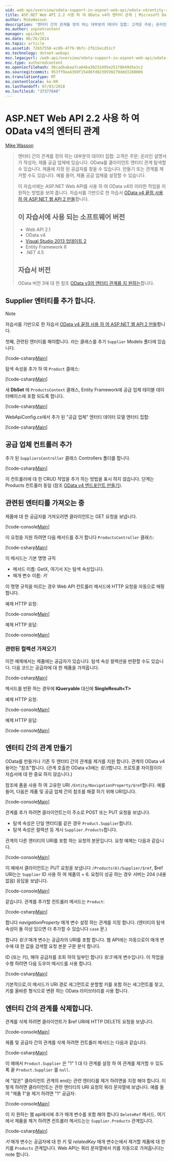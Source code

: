 ```yaml
---
uid: web-api/overview/odata-support-in-aspnet-web-api/odata-v4/entity-relations-in-odata-v4
title: ASP.NET Web API 2.2 사용 하 여 OData v4의 엔터티 관계 | Microsoft Docs
author: MikeWasson
description: '엔터티 간의 관계를 정의 하는 대부분의 데이터 집합: 고객은 주문; 온라인 설명서가 작성자; 제품 공급 업체에 있습니다. OData를 사용 하 여 클라이언트를 탐색할 수 있습니다...'
ms.author: aspnetcontent
manager: wpickett
ms.date: 06/26/2014
ms.topic: article
ms.assetid: 72657550-ec09-4779-9bfc-2fb15ecd51c7
ms.technology: dotnet-webapi
msc.legacyurl: /web-api/overview/odata-support-in-aspnet-web-api/odata-v4/entity-relations-in-odata-v4
msc.type: authoredcontent
ms.openlocfilehash: 56cadbabaa7ca64ba39232495e25178849d5e3c2
ms.sourcegitcommit: 953ff9ea4369f154d6fd0239599279ddd3280009
ms.translationtype: MT
ms.contentlocale: ko-KR
ms.lasthandoff: 07/03/2018
ms.locfileid: "37377648"
---
```

<a name="entity-relations-in-odata-v4-using-aspnet-web-api-22"></a>ASP.NET Web API 2.2 사용 하 여 OData v4의 엔터티 관계
====================
[Mike Wasson](https://github.com/MikeWasson)

> 엔터티 간의 관계를 정의 하는 대부분의 데이터 집합: 고객은 주문; 온라인 설명서가 작성자; 제품 공급 업체에 있습니다. OData를 클라이언트 엔터티 관계 탐색할 수 있습니다. 제품에 지정 된 공급자를 찾을 수 있습니다. 만들기 또는 관계를 제거할 수도 있습니다. 예를 들어, 제품 공급 업체를 설정할 수 있습니다.
> 
> 이 자습서에는 ASP.NET Web API를 사용 하 여 OData v4의 이러한 작업을 지 원하는 방법을 보여 줍니다. 자습서를 기반으로 한 자습서 [OData v4 끝점 사용 하 여 ASP.NET 웹 API 2 만들](create-an-odata-v4-endpoint.md)합니다.
> 
> ## <a name="software-versions-used-in-the-tutorial"></a>이 자습서에 사용 되는 소프트웨어 버전
> 
> 
> - Web API 2.1
> - OData v4
> - [Visual Studio 2013 업데이트 2](https://www.visualstudio.com/downloads/download-visual-studio-vs)
> - Entity Framework 6
> - .NET 4.5
> 
> 
> ## <a name="tutorial-versions"></a>자습서 버전
> 
> OData 버전 3에 대 한 참조 [OData v3의 엔터티 관계를 지 원하는](https://asp.net/web-api/overview/odata-support-in-aspnet-web-api/odata-v3/working-with-entity-relations)합니다.


## <a name="add-a-supplier-entity"></a>Supplier 엔터티를 추가 합니다.

> [!NOTE]
> 자습서를 기반으로 한 자습서 [OData v4 끝점 사용 하 여 ASP.NET 웹 API 2 만들](create-an-odata-v4-endpoint.md)합니다.


첫째, 관련된 엔터티를 해야합니다. 라는 클래스를 추가 `Supplier` Models 폴더에 있습니다.

[!code-csharp[Main](entity-relations-in-odata-v4/samples/sample1.cs)]

탐색 속성을 추가 하 여 `Product` 클래스:

[!code-csharp[Main](entity-relations-in-odata-v4/samples/sample2.cs?highlight=13-15)]

새 **DbSet** 에 `ProductsContext` 클래스, Entity Framework에 공급 업체 테이블 데이터베이스에 포함 되도록 합니다.

[!code-csharp[Main](entity-relations-in-odata-v4/samples/sample3.cs?highlight=10)]

WebApiConfig.cs에서 추가 된 &quot;공급 업체&quot; 엔터티 데이터 모델 엔터티 집합:

[!code-csharp[Main](entity-relations-in-odata-v4/samples/sample4.cs?highlight=6)]

## <a name="add-a-suppliers-controller"></a>공급 업체 컨트롤러 추가

추가 된 `SuppliersController` 클래스 Controllers 폴더를 합니다.

[!code-csharp[Main](entity-relations-in-odata-v4/samples/sample5.cs)]

이 컨트롤러에 대 한 CRUD 작업을 추가 하는 방법을 표시 하지 않습니다. 단계는 Products 컨트롤러 동일 (참조 [OData v4 엔드포인트 만들기](create-an-odata-v4-endpoint.md)).

## <a name="getting-related-entities"></a>관련된 엔터티를 가져오는 중

제품에 대 한 공급자를 가져오려면 클라이언트는 GET 요청을 보냅니다.

[!code-console[Main](entity-relations-in-odata-v4/samples/sample6.cmd)]

이 요청을 지원 하려면 다음 메서드를 추가 합니다 `ProductsController` 클래스:

[!code-csharp[Main](entity-relations-in-odata-v4/samples/sample7.cs)]

이 메서드는 기본 명명 규칙

- 메서드 이름: GetX, 여기서 X는 탐색 속성입니다.
- 매개 변수 이름: *키*

이 명명 규칙을 따르는 경우 Web API 컨트롤러 메서드에 HTTP 요청을 자동으로 매핑합니다.

예제 HTTP 요청:

[!code-console[Main](entity-relations-in-odata-v4/samples/sample8.cmd)]

예제 HTTP 응답:

[!code-console[Main](entity-relations-in-odata-v4/samples/sample9.cmd)]

### <a name="getting-a-related-collection"></a>관련된 컬렉션 가져오기

이전 예제에서는 제품에는 공급자가 있습니다. 탐색 속성 컬렉션을 반환할 수도 있습니다. 다음 코드는 공급자에 대 한 제품을 가져옵니다.

[!code-csharp[Main](entity-relations-in-odata-v4/samples/sample10.cs)]

메서드를 반환 하는 경우에 **IQueryable** 대신에 **SingleResult&lt;T&gt;**

예제 HTTP 요청:

[!code-console[Main](entity-relations-in-odata-v4/samples/sample11.cmd)]

예제 HTTP 응답:

[!code-console[Main](entity-relations-in-odata-v4/samples/sample12.cmd)]

## <a name="creating-a-relationship-between-entities"></a>엔터티 간의 관계 만들기

OData를 만들거나 기존 두 엔터티 간의 관계를 제거를 지원 합니다. 관계의 OData v4 용어는 &quot;참조&quot;합니다. (관계 호출한 OData v3에는 *링크*합니다. 프로토콜 차이점이이 자습서에 대 한 중요 하지 않습니다.)

참조에 폼을 사용 하 여 고유한 URI `/Entity/NavigationProperty/$ref`합니다. 예를 들어, 다음은 제품 및 공급 업체 간의 참조를 해결 하기 위해 URI입니다.

[!code-console[Main](entity-relations-in-odata-v4/samples/sample13.cmd)]

관계를 추가 하려면 클라이언트는이 주소로 POST 또는 PUT 요청을 보냅니다.

- 탐색 속성은 단일 엔터티를 같은 경우 `Product.Supplier`합니다.
- 탐색 속성은 컬렉션 등 게시 `Supplier.Products`합니다.

관계의 다른 엔터티의 URI를 포함 하는 요청의 본문입니다. 요청 예제는 다음과 같습니다.

[!code-console[Main](entity-relations-in-odata-v4/samples/sample14.cmd)]

이 예에서 클라이언트는 PUT 요청을 보냅니다 `/Products(6)/Supplier/$ref`, $ref URI는는 `Supplier` ID 사용 하 여 제품의 = 6. 요청이 성공 하는 경우 서버는 204 (내용 없음) 응답을 보냅니다.

[!code-console[Main](entity-relations-in-odata-v4/samples/sample15.cmd)]

같습니다. 관계를 추가할 컨트롤러 메서드는 `Product`:

[!code-csharp[Main](entity-relations-in-odata-v4/samples/sample16.cs)]

합니다 *navigationProperty* 매개 변수 설정 하는 관계를 지정 합니다. (엔터티의 탐색 속성이 둘 이상 있으면 더 추가할 수 있습니다 `case` 문.)

합니다 *링크* 매개 변수는 공급자의 URI를 포함 합니다. 웹 API에는 자동으로이 매개 변수에 대 한 값을 검색할 요청 본문 구문 분석 합니다.

ID (또는 키), 해야 공급자를 조회 하의 일부인 합니다 *링크* 매개 변수입니다. 이 작업을 수행 하려면 다음 도우미 메서드를 사용 합니다.

[!code-csharp[Main](entity-relations-in-odata-v4/samples/sample17.cs)]

기본적으로,이 메서드가 URI 경로 세그먼트로 분할할 키를 포함 하는 세그먼트를 찾고, 키를 올바른 형식으로 변환 하는 OData 라이브러리를 사용 합니다.

## <a name="deleting-a-relationship-between-entities"></a>엔터티 간의 관계를 삭제합니다.

관계를 삭제 하려면 클라이언트가 $ref URI에 HTTP DELETE 요청을 보냅니다.

[!code-console[Main](entity-relations-in-odata-v4/samples/sample18.cmd)]

제품 및 공급자 간의 관계를 삭제 하려면 컨트롤러 메서드는 다음과 같습니다.

[!code-csharp[Main](entity-relations-in-odata-v4/samples/sample19.cs)]

이 예에서 `Product.Supplier` 은 &quot;1&quot; 1 대 다 관계를 설정 하 여 관계를 제거할 수 있도록 끝 `Product.Supplier` 를 `null`.

에 &quot;많은&quot; 클라이언트 관계의 end는 관련 엔터티를 제거 하려면을 지정 해야 합니다. 이렇게 하려면 클라이언트는 관련 엔터티의 URI 요청의 쿼리 문자열에 보냅니다. 예를 들어 "제품 1"을 제거 하려면 "1" 공급자:

[!code-console[Main](entity-relations-in-odata-v4/samples/sample20.cmd?highlight=1)]

이 지 원하는 웹 api에서에 추가 매개 변수를 포함 해야 합니다 `DeleteRef` 메서드. 여기에서 제품을 제거 하려면 컨트롤러 메서드는는 `Supplier.Products` 관계입니다.

[!code-csharp[Main](entity-relations-in-odata-v4/samples/sample21.cs)]

*키* 매개 변수는 공급자에 대 한 키 및 *relatedKey* 매개 변수는에서 제거할 제품에 대 한 키를 `Products` 관계입니다. Web API는 쿼리 문자열에서 키를 자동으로 가져옵니다는 note 합니다.
